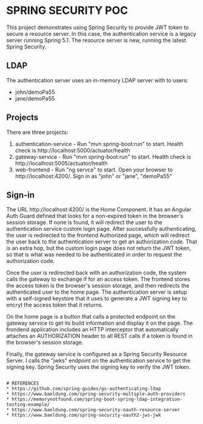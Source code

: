 # SPRING SECURITY POC

This project demonstrates using Spring Security to provide JWT token to secure a resource server.
In this case, the authentication service is a legacy server running Spring 5.1. The resource server
is new, running the latest Spring Security.

## LDAP
The authentication server uses an in-memory LDAP server with to users:
* john/demoPa55
* jane/demoPa55

## Projects
There are three projects:

1) authentication-service - Run "mvn spring-boot:run" to start. Health check is http://localhost:5000/actuator/health
2) gateway-service - Run "mvn spring-boot:run" to start. Health check is http://localhost:5005/actuator/health
3) web-frontend - Run "ng servce" to start. Open your browser to http://localhost:4200/. Sign in as "john" or "jane", "demoPa55"

## Sign-in
The URL http://localhost:4200/ is the Home Component. It has an Angular Auth Guard defined that looks for a non-expired token in
the browser's session storage. If none is found, it will redirect the user to the authentication service custom login page. After successfully authenticating,
the user is redirected to the frontend Authorized page, which will redirect the user back to the authentication server to get an authorization code.
That is an extra hop, but the custom login page does not return the JWT token, so that is what was needed to be authenticated in order to
request the authorization code.

Once the user is redirected back with an authorization code, the system calls the gateway to exchange if for an access token. The frontend
stores the access token is the browser's session storage, and then redirects the authenticated user to the home page. The authentication server is setup with
a self-signed keystore that it uses to generate a JWT signing key to encryt the access token that it returns.

On the home page is a button that calls a protected endpoint on the gateway service to get its build information and display it on the page.
The frondend application includes an HTTP interceptor that automatically attaches an AUTHORIZATION header to all REST calls if a token is
found in the browser's session storage.

Finally, the gateway service is configured as a Spring Security Resource Server. I calls the "jwks" endpoint on the authentication service to get the signing key.
Spring Security uses the signing key to verify the JWT token.

```

# REFERENCES
* https://github.com/spring-guides/gs-authenticating-ldap
* https://www.baeldung.com/spring-security-multiple-auth-providers
* https://memorynotfound.com/spring-boot-spring-ldap-integration-testing-example/
* https://www.baeldung.com/spring-security-oauth-resource-server
* https://www.baeldung.com/spring-security-oauth2-jws-jwk
